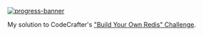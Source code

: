 [![progress-banner](https://backend.codecrafters.io/progress/redis/15c4d084-fa61-4ae0-82e0-372070a621c1)](https://app.codecrafters.io/users/codecrafters-bot?r=2qF)

My solution to CodeCrafter's ["Build Your Own Redis" Challenge](https://codecrafters.io/challenges/redis).
